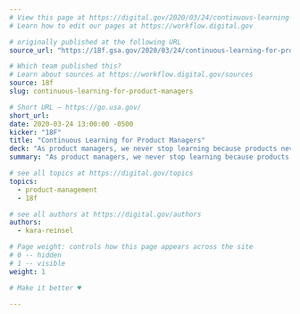 ```yaml
---
# View this page at https://digital.gov/2020/03/24/continuous-learning-for-product-managers
# Learn how to edit our pages at https://workflow.digital.gov

# originally published at the following URL
source_url: "https://18f.gsa.gov/2020/03/24/continuous-learning-for-product-managers/"

# Which team published this?
# Learn about sources at https://workflow.digital.gov/sources
source: 18f
slug: continuous-learning-for-product-managers

# Short URL — https://go.usa.gov/
short_url: 
date: 2020-03-24 13:00:00 -0500
kicker: "18F"
title: "Continuous Learning for Product Managers"
deck: "As product managers, we never stop learning because products never stop evolving and changing. You need to quickly get up to speed on a product’s technical implementation, design, user research, and business needs."
summary: "As product managers, we never stop learning because products never stop evolving and changing. You need to quickly get up to speed on a product’s technical implementation, design, user research, and business needs."

# see all topics at https://digital.gov/topics
topics: 
  - product-management
  - 18f

# see all authors at https://digital.gov/authors
authors: 
  - kara-reinsel

# Page weight: controls how this page appears across the site
# 0 -- hidden
# 1 -- visible
weight: 1

# Make it better ♥

---
```

